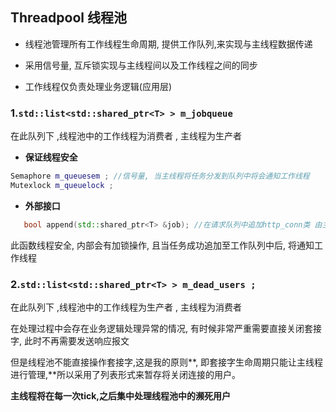 ## Threadpool 线程池

- 线程池管理所有工作线程生命周期, 提供工作队列,来实现与主线程数据传递

- 采用信号量, 互斥锁实现与主线程间以及工作线程之间的同步

- 工作线程仅负责处理业务逻辑(应用层)

### 1.`std::list<std::shared_ptr<T> > m_jobqueue`  

在此队列下 ,线程池中的工作线程为消费者 , 主线程为生产者

- **保证线程安全**

```c++
Semaphore m_queuesem ; //信号量, 当主线程将任务分发到队列中将会通知工作线程
Mutexlock m_queuelock ;
```

- **外部接口**

```c++
   bool append(std::shared_ptr<T> &job); //在请求队列中追加http_conn类 由主线程使用
```

此函数线程安全, 内部会有加锁操作, 且当任务成功追加至工作队列中后, 将通知工作线程



### 2.`std::list<std::shared_ptr<T> > m_dead_users ;`

在此队列下 ,线程池中的工作线程为生产者 , 主线程为消费者

在处理过程中会存在业务逻辑处理异常的情况, 有时候非常严重需要直接关闭套接字, 此时不再需要发送响应报文

但是线程池不能直接操作套接字,这是我的原则**, 即套接字生命周期只能让主线程进行管理,**所以采用了列表形式来暂存将关闭连接的用户。

**主线程将在每一次tick,之后集中处理线程池中的濒死用户**